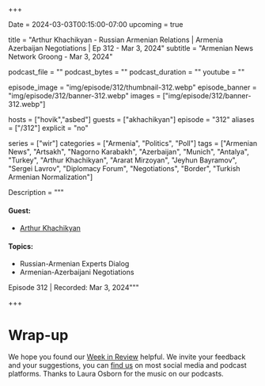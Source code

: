 +++

Date = 2024-03-03T00:15:00-07:00
upcoming = true

title = "Arthur Khachikyan - Russian Armenian Relations | Armenia Azerbaijan Negotiations | Ep 312 - Mar 3, 2024"
subtitle = "Armenian News Network Groong - Mar 3, 2024"

podcast_file = ""
podcast_bytes = ""
podcast_duration = ""
youtube = ""

episode_image = "img/episode/312/thumbnail-312.webp"
episode_banner = "img/episode/312/banner-312.webp"
images = ["img/episode/312/banner-312.webp"]

hosts = ["hovik","asbed"]
guests = ["akhachikyan"]
episode = "312"
aliases = ["/312"]
explicit = "no"

series = ["wir"]
categories = ["Armenia", "Politics", "Poll"]
tags = ["Armenian News", "Artsakh", "Nagorno Karabakh", "Azerbaijan", "Munich", "Antalya", "Turkey", "Arthur Khachikyan", "Ararat Mirzoyan", "Jeyhun Bayramov", "Sergei Lavrov", "Diplomacy Forum", "Negotiations", "Border", "Turkish Armenian Normalization"]

Description = """

#### Guest:

* [Arthur Khachikyan](/guest/akhachikyan)

#### Topics:
* Russian-Armenian Experts Dialog
* Armenian-Azerbaijani Negotiations


Episode 312 | Recorded: Mar 3, 2024"""

+++




# Wrap-up

We hope you found our [Week in Review](https://podcasts.groong.org/) helpful. We invite your feedback and your suggestions, you can [find us](https://linktr.ee/groong) on most social media and podcast platforms. Thanks to Laura Osborn for the music on our podcasts.
